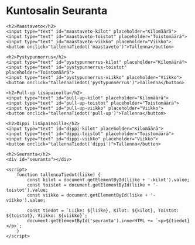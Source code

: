 <!DOCTYPE html>
<html>
<head>
    <title>Kuntosalin Seuranta</title>
</head>
<body>
    <h1>Kuntosalin Seuranta</h1>

    <h2>Maastaveto</h2>
    <input type="text" id="maastaveto-kilot" placeholder="Kilomäärä">
    <input type="text" id="maastaveto-toistot" placeholder="Toistomäärä">
    <input type="text" id="maastaveto-viikko" placeholder="Viikko">
    <button onclick="tallennaTiedot('maastaveto')">Tallenna</button>

    <h2>Pystypunnerrus</h2>
    <input type="text" id="pystypunnerrus-kilot" placeholder="Kilomäärä">
    <input type="text" id="pystypunnerrus-toistot" placeholder="Toistomäärä">
    <input type="text" id="pystypunnerrus-viikko" placeholder="Viikko">
    <button onclick="tallennaTiedot('pystypunnerrus')">Tallenna</button>

    <h2>Pull-up lisäpainolla</h2>
    <input type="text" id="pull-up-kilot" placeholder="Kilomäärä">
    <input type="text" id="pull-up-toistot" placeholder="Toistomäärä">
    <input type="text" id="pull-up-viikko" placeholder="Viikko">
    <button onclick="tallennaTiedot('pull-up')">Tallenna</button>

    <h2>Dippi lisäpainoilla</h2>
    <input type="text" id="dippi-kilot" placeholder="Kilomäärä">
    <input type="text" id="dippi-toistot" placeholder="Toistomäärä">
    <input type="text" id="dippi-viikko" placeholder="Viikko">
    <button onclick="tallennaTiedot('dippi')">Tallenna</button>

    <h2>Seuranta</h2>
    <div id="seuranta"></div>

    <script>
        function tallennaTiedot(liike) {
            const kilot = document.getElementById(liike + '-kilot').value;
            const toistot = document.getElementById(liike + '-toistot').value;
            const viikko = document.getElementById(liike + '-viikko').value;

            const tiedot = `Liike: ${liike}, Kilot: ${kilot}, Toistot: ${toistot}, Viikko: ${viikko}`;
            document.getElementById('seuranta').innerHTML += `<p>${tiedot}</p>`;
        }
    </script>
</body>
</html>
